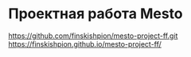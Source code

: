 # Проектная работа Mesto
https://github.com/finskishpion/mesto-project-ff.git
https://finskishpion.github.io/mesto-project-ff/
